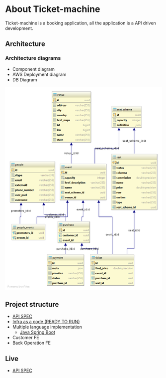 # About Ticket-machine

Ticket-machine is a booking application, all the application is a API driven development.

## Architecture 

### Architecture diagrams
* Component diagram
* AWS Deployment diagram
* DB Diagram

![alt text][logo]

[logo]: doc/images/db-schema.png "db-schema"

## Project structure

* [API SPEC](api-doc)
* [Infra as a code (READY TO RUN)](infra)
* Multiple language implementation
	* [Java Spring Boot](implementation/java) 
* Customer FE
* Back Operation FE

## Live 

* [API SPEC](https://atoms-one-api-proposal.s3.us-west-2.amazonaws.com/proposal-api/index.html)

